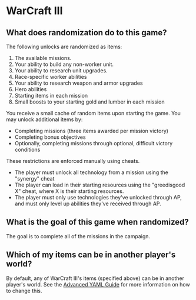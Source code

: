 # WarCraft III

## What does randomization do to this game?

The following unlocks are randomized as items:
1. The available missions.
2. Your ability to build any non-worker unit.
3. Your ability to research unit upgrades.
4. Race-specific worker abilities
5. Your ability to research weapon and armor upgrades
6. Hero abilities
7. Starting items in each mission
8. Small boosts to your starting gold and lumber in each mission

You receive a small cache of random items upon starting the game.  You may unlock additional items by:
* Completing missions (three items awarded per mission victory)
* Completing bonus objectives
* Optionally, completing missions through optional, difficult victory conditions

These restrictions are enforced manually using cheats.
- The player must unlock all technology from a mission using the "synergy" cheat
- The player can load in their starting resources using the "greedisgood X" cheat, where X is their starting resources.
- The player must only use technologies they've unlocked through AP, and must only level up abilities they've received through AP.

## What is the goal of this game when randomized?

The goal is to complete all of the missions in the campaign.

## Which of my items can be in another player's world?

By default, any of WarCraft III's items (specified above) can be in another player's world. See the
[Advanced YAML Guide](https://archipelago.gg/tutorial/Archipelago/advanced_settings/en)
for more information on how to change this.